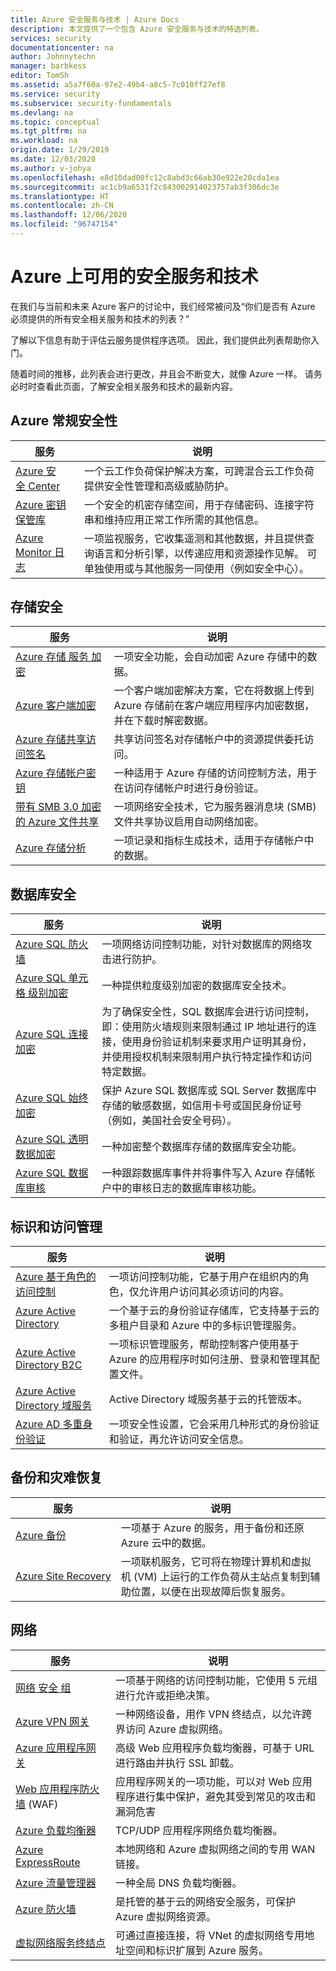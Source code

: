 ```yaml
---
title: Azure 安全服务与技术 | Azure Docs
description: 本文提供了一个包含 Azure 安全服务与技术的特选列表。
services: security
documentationcenter: na
author: Johnnytechn
manager: barbkess
editor: TomSh
ms.assetid: a5a7f60a-97e2-49b4-a8c5-7c010ff27ef8
ms.service: security
ms.subservice: security-fundamentals
ms.devlang: na
ms.topic: conceptual
ms.tgt_pltfrm: na
ms.workload: na
origin.date: 1/29/2019
ms.date: 12/03/2020
ms.author: v-johya
ms.openlocfilehash: e8d10dad00fc12c8abd3c66ab30e922e20cda1ea
ms.sourcegitcommit: ac1cb9a6531f2c843002914023757ab3f306dc3e
ms.translationtype: HT
ms.contentlocale: zh-CN
ms.lasthandoff: 12/06/2020
ms.locfileid: "96747154"
---
```

# <a name="security-services-and-technologies-available-on-azure"></a>Azure 上可用的安全服务和技术

在我们与当前和未来 Azure 客户的讨论中，我们经常被问及“你们是否有 Azure 必须提供的所有安全相关服务和技术的列表？”

了解以下信息有助于评估云服务提供程序选项。 因此，我们提供此列表帮助你入门。

随着时间的推移，此列表会进行更改，并且会不断变大，就像 Azure 一样。 请务必时时查看此页面，了解安全相关服务和技术的最新内容。

## <a name="general-azure-security"></a>Azure 常规安全性
|服务|说明|
|--------|--------|
|[Azure&nbsp;安全&nbsp;Center](../../security-center/security-center-introduction.md)| 一个云工作负荷保护解决方案，可跨混合云工作负荷提供安全性管理和高级威胁防护。|
|[Azure 密钥保管库](../../key-vault/general/overview.md)| 一个安全的机密存储空间，用于存储密码、连接字符串和维持应用正常工作所需的其他信息。 |
|[Azure Monitor 日志](../../azure-monitor/log-query/log-query-overview.md)|一项监视服务，它收集遥测和其他数据，并且提供查询语言和分析引擎，以传递应用和资源操作见解。 可单独使用或与其他服务一同使用（例如安全中心）。 |

<!---|[Azure&nbsp;Disk&nbsp;Encryption](/azure-security-disk-encryption-overview)| THIS WILL GO TO THE NEW OVERVIEW TOPIC MEGHAN STEWART IS WRITING|--->

## <a name="storage-security"></a>存储安全
|服务|说明|
|------|--------|
| [Azure&nbsp;存储&nbsp;服务&nbsp;加密](../../storage/common/storage-service-encryption.md)|一项安全功能，会自动加密 Azure 存储中的数据。   |
|[Azure 客户端加密](../../storage/common/storage-client-side-encryption.md)| 一个客户端加密解决方案，它在将数据上传到 Azure 存储前在客户端应用程序内加密数据，并在下载时解密数据。 |
| [Azure 存储共享访问签名](../../storage/common/storage-sas-overview.md)|共享访问签名对存储帐户中的资源提供委托访问。  |
|[Azure 存储帐户密钥](../../storage/common/storage-account-create.md)| 一种适用于 Azure 存储的访问控制方法，用于在访问存储帐户时进行身份验证。 |
|[带有 SMB 3.0 加密的 Azure 文件共享](../../storage/files/storage-files-introduction.md)|一项网络安全技术，它为服务器消息块 (SMB) 文件共享协议启用自动网络加密。 |
|[Azure 存储分析](https://docs.microsoft.com/rest/api/storageservices/Storage-Analytics)| 一项记录和指标生成技术，适用于存储帐户中的数据。 |

<!------>

## <a name="database-security"></a>数据库安全
|服务|说明|
|------|--------|
| [Azure&nbsp;SQL&nbsp;防火墙](../../azure-sql/database/firewall-configure.md)|一项网络访问控制功能，对针对数据库的网络攻击进行防护。 |
|[Azure&nbsp;SQL&nbsp;单元格&nbsp;级别加密](https://docs.microsoft.com/archive/blogs/sqlsecurity/recommendations-for-using-cell-level-encryption-in-azure-sql-database)| 一种提供粒度级别加密的数据库安全技术。  |
| [Azure&nbsp;SQL&nbsp;连接加密](../../azure-sql/database/logins-create-manage.md)|为了确保安全性，SQL 数据库会进行访问控制，即：使用防火墙规则来限制通过 IP 地址进行的连接，使用身份验证机制来要求用户证明其身份，并使用授权机制来限制用户执行特定操作和访问特定数据。 |
| [Azure SQL 始终加密](https://docs.microsoft.com/sql/relational-databases/security/encryption/always-encrypted-database-engine?view=sql-server-2017)|保护 Azure SQL 数据库或 SQL Server 数据库中存储的敏感数据，如信用卡号或国民身份证号（例如，美国社会安全号码）。  |
| [Azure&nbsp;SQL&nbsp;透明数据加密](https://docs.microsoft.com/sql/relational-databases/security/encryption/transparent-data-encryption-azure-sql?view=azuresqldb-current)| 一种加密整个数据库存储的数据库安全功能。 |
| [Azure SQL 数据库审核](../../azure-sql/database/auditing-overview.md)|一种跟踪数据库事件并将事件写入 Azure 存储帐户中的审核日志的数据库审核功能。  |


## <a name="identity-and-access-management"></a>标识和访问管理
|服务|说明|
|------|--------|
| [Azure 基于角色的访问控制](../../role-based-access-control/role-assignments-portal.md)|一项访问控制功能，它基于用户在组织内的角色，仅允许用户访问其必须访问的内容。  |
| [Azure Active Directory](../../active-directory/fundamentals/active-directory-whatis.md)|一个基于云的身份验证存储库，它支持基于云的多租户目录和 Azure 中的多标识管理服务。  |
| [Azure Active Directory B2C](../../active-directory-b2c/overview.md)|一项标识管理服务，帮助控制客户使用基于 Azure 的应用程序时如何注册、登录和管理其配置文件。   |
| [Azure Active Directory 域服务](../../active-directory-domain-services/overview.md)| Active Directory 域服务基于云的托管版本。 |
| [Azure AD 多重身份验证](../../active-directory/authentication/concept-mfa-howitworks.md)| 一项安全性设置，它会采用几种形式的身份验证和验证，再允许访问安全信息。 |

## <a name="backup-and-disaster-recovery"></a>备份和灾难恢复
|服务|说明|
|------|--------|
| [Azure&nbsp;备份](../../backup/backup-overview.md)| 一项基于 Azure 的服务，用于备份和还原 Azure 云中的数据。 |
| [Azure&nbsp;Site&nbsp;Recovery](../../site-recovery/site-recovery-overview.md)|一项联机服务，它可将在物理计算机和虚拟机 (VM) 上运行的工作负荷从主站点复制到辅助位置，以便在出现故障后恢复服务。 |

## <a name="networking"></a>网络
|服务|说明|
|------|--------|
| [网络&nbsp;安全&nbsp;组](../../virtual-network/virtual-network-vnet-plan-design-arm.md)| 一项基于网络的访问控制功能，它使用 5 元组进行允许或拒绝决策。  |
| [Azure VPN 网关](../../vpn-gateway/vpn-gateway-about-vpngateways.md)| 一种网络设备，用作 VPN 终结点，以允许跨界访问 Azure 虚拟网络。  |
| [Azure 应用程序网关](../../application-gateway/overview.md)|高级 Web 应用程序负载均衡器，可基于 URL 进行路由并执行 SSL 卸载。 |
|[Web 应用程序防火墙](https://docs.microsoft.com/azure/web-application-firewall/afds/afds-overview) (WAF)|应用程序网关的一项功能，可以对 Web 应用程序进行集中保护，避免其受到常见的攻击和漏洞危害|
| [Azure 负载均衡器](../../load-balancer/load-balancer-overview.md)|TCP/UDP 应用程序网络负载均衡器。 |
| [Azure ExpressRoute](../../expressroute/expressroute-introduction.md)| 本地网络和 Azure 虚拟网络之间的专用 WAN 链接。 |
| [Azure 流量管理器](../../traffic-manager/traffic-manager-overview.md)| 一种全局 DNS 负载均衡器。|
|[Azure 防火墙](../../firewall/overview.md)|是托管的基于云的网络安全服务，可保护 Azure 虚拟网络资源。|
|[虚拟网络服务终结点](../../virtual-network/virtual-network-service-endpoints-overview.md)|可通过直接连接，将 VNet 的虚拟网络专用地址空间和标识扩展到 Azure 服务。|

